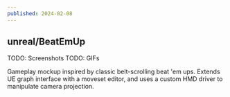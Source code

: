 ```yaml
---
published: 2024-02-08
---
```


## unreal/BeatEmUp

TODO: Screenshots
TODO: GIFs

Gameplay mockup inspired by classic belt-scrolling beat 'em ups.
Extends UE graph interface with a moveset editor, and uses a custom HMD driver to manipulate camera projection.

